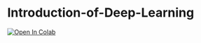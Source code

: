 # Introduction-of-Deep-Learning
[![Open In Colab](https://colab.research.google.com/assets/colab-badge.svg)](https://github.com/Strix9289/Introduction-of-Deep-Learning/blob/master/Regression.ipynb)

